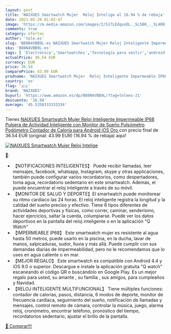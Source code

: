 ```yaml
---
layout: post
title: 'NAIXUES Smartwatch Mujer  Reloj Intelige al 16.94 % de rebaja'
date: 2021-05-28 01:02:47
image: 'https://m.media-amazon.com/images/I/517LEdqvoDL._SL500_._SL400_.jpg'
comments: true
category: ofertas
author: 'tole.es'
slug: 'B08N4VBB9L-es NAIXUES Smartwatch Mujer Reloj Inteligente Impermeable...'
sku: 'B08N4VBB9L-es'
tags: [ 'Electrónica','Smartwatches','Tecnología para vestir','android','naixues', ]
actualPrice: 36.54 EUR
currency: EUR
price: 36.54
comparePrice: 43.99 EUR
prodname: 'NAIXUES Smartwatch Mujer  Reloj Inteligente Impermeable IP68  Pulsera de Actividad Inteligente con Monitor de Sueño Pulsómetro Podómetro Contador de Caloría para Android iOS  Oro '
country: 'es'
flag: '🇪🇸'
brand: 'NAIXUES'
buyurl: 'https://www.amazon.es/dp/B08N4VBB9L/?tag=tolees-21'
descuento: '16.94'
average: '45.5358333333334'
---
```


Tienes [NAIXUES Smartwatch Mujer  Reloj Inteligente Impermeable IP68  Pulsera de Actividad Inteligente con Monitor de Sueño Pulsómetro Podómetro Contador de Caloría para Android iOS  Oro ](https://www.amazon.es/dp/B08N4VBB9L/?tag=tolees-21) con precio final de  36.54 EUR (original: 43.99 EUR) (16.94 %  de rebaja) aqui!

[![NAIXUES Smartwatch Mujer  Reloj Intelige](https://m.media-amazon.com/images/I/517LEdqvoDL._SL500_._SL400_.jpg)](https://www.amazon.es/dp/B08N4VBB9L/?tag=tolees-21)

🔎:

- 【NOTIFICACIONES INTELIGENTES】 Puede recibir llamadas, leer mensajes, facebook, whatsapp, Instagram, skype y otras applicaciones, también puede configurar varios recordatorios, como despertadores, toma agua, recordatorio sedentario en este smartwatch. Además, el puede encuentrar el reloj inteligente a través de su móvil.
- 【MONITOR DE SALUD Y DEPORTE】El smartwatch puede monitorear su ritmo cardíaco las 24 horas. El reloj inteligente registra la longitud y la calidad del sueño preciso y efectivo. Tiene 6 tipos diferentes de actividades deportivas y físicas, como correr, caminar, senderismo, hacer ejercicios, saltar la cuerda, columpiarse. Puede ver los datos deportivos en la pantalla del reloj inteligente o en la aplicación "Q Watch"
- 【IMPERMEABLE IP68】 Este smartwatch mujer es resistente al agua hasta 50 metros, puede usarlo en la piscina, en la ducha, lavar de manos, salpicaduras, sudor, lluvia y más allá. Puede cumplir con sus demandas diarias de impermeabilidad, pero no le recomendamos que lo uses en agua caliente o en mar.
- 【MEJOR REGALO】 Este smartwatch es compatible con Android 4.4 y iOS 9.0 o superior. Descargue e instale la aplicación gratuita "Q watch" escaneando el código QR o buscándolo en Google Play. Es un mejor regalo para usted, su amante , su familia , sus amigos, para cumpleaños y Navidad.
- 【RELOJ INTELIGENTE MULTIFUNCIONAL】 Tiene múltiples funciones: contador de calorías, pasos, distancia, 6 modos de deporte, monitor de frecuencia cardíaca, seguimiento del sueño, notificación de llamadas y mensajes, control remoto de cámara, controlar la música, juego, alarma reloj, cronómetro, encontrar teléfono, pronóstico del tiempo, recordatorios sedentario, ajustar el brillo de la pantalla.

[🛒 Comprar!!!](https://www.amazon.es/dp/B08N4VBB9L/?tag=tolees-21)
